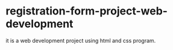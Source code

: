 # registration-form-project-web-development
it is a web development project using html and css program.
